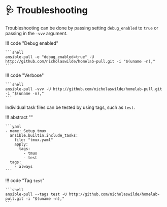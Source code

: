 # :stethoscope: Troubleshooting

Troubleshooting can be done by passing setting `debug_enabled` to `true` or passing in the `-vvv` argument.

!!! code "Debug enabled"

    ```shell
    ansible-pull -e "debug_enabled=true" -U http://github.com/nicholaswilde/homelab-pull.git -i "$(uname -n),"
    ```

!!! code "Verbose"

    ```shell
    ansible-pull -vvv -U http://github.com/nicholaswilde/homelab-pull.git -i "$(uname -n),"
    ```

Individual task files can be tested by using tags, such as `test`.


!!! abstract ""

    ```yaml
    - name: Setup tmux
      ansible.builtin.include_tasks: 
        file: "tmux.yaml"
        apply:
          tags:
            - tmux
            - test
      tags:
        - always
    ```

!!! code "Tag `test`"

    ```shell
    ansible-pull --tags test -U http://github.com/nicholaswilde/homelab-pull.git -i "$(uname -n)," 
    ```
